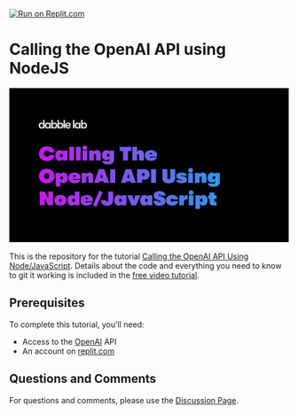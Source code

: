 [![Run on Replit.com](https://repl.it/badge/github/dabblelab/calling-the-openai-api-node)](https://repl.it/github/dabblelab/calling-the-openai-api-node)

# Calling the OpenAI API using NodeJS

![Cover Image](./assets/calling-the-openai-api-node.png)

This is the repository for the tutorial [Calling the OpenAI API Using Node/JavaScript](#). Details about the code and everything you need to know to git it working is included in the [free video tutorial](#).

## Prerequisites

To complete this tutorial, you'll need:

  - Access to the [OpenAI](https://openai.com/api) API
  - An account on [replit.com](https://replit.com)

## Questions and Comments

For questions and comments, please use the [Discussion Page](https://github.com/dabblelab/calling-the-openai-api-node/discussions/1). 